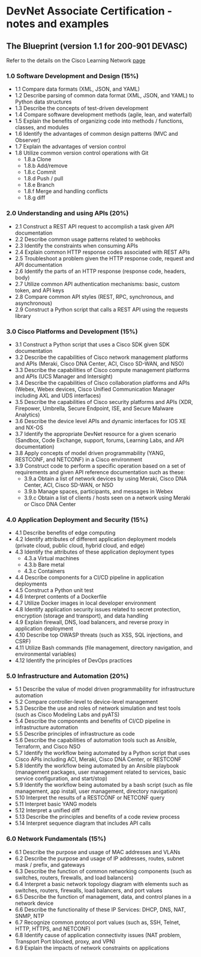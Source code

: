 # DevNet Associate Certification - notes and examples

## The Blueprint (version 1.1 for 200-901 DEVASC)

Refer to the details on the Cisco Learning Network [page](https://learningnetwork.cisco.com/s/devnet-associate-exam-topics)

### 1.0 Software Development and Design (15%)

* 1.1 Compare data formats (XML, JSON, and YAML)
* 1.2 Describe parsing of common data format (XML, JSON, and YAML) to Python data structures
* 1.3 Describe the concepts of test-driven development
* 1.4 Compare software development methods (agile, lean, and waterfall)
* 1.5 Explain the benefits of organizing code into methods / functions, classes, and modules
* 1.6 Identify the advantages of common design patterns (MVC and Observer)
* 1.7 Explain the advantages of version control
* 1.8 Utilize common version control operations with Git
  * 1.8.a Clone
  * 1.8.b Add/remove
  * 1.8.c Commit
  * 1.8.d Push / pull
  * 1.8.e Branch
  * 1.8.f Merge and handling conflicts
  * 1.8.g diff

### 2.0 Understanding and using APIs (20%)

* 2.1 Construct a REST API request to accomplish a task given API documentation
* 2.2 Describe common usage patterns related to webhooks
* 2.3 Identify the constraints when consuming APIs
* 2.4 Explain common HTTP response codes associated with REST APIs
* 2.5 Troubleshoot a problem given the HTTP response code, request and API documentation
* 2.6 Identify the parts of an HTTP response (response code, headers, body)
* 2.7 Utilize common API authentication mechanisms: basic, custom token, and API keys
* 2.8 Compare common API styles (REST, RPC, synchronous, and asynchronous)
* 2.9 Construct a Python script that calls a REST API using the requests library

### 3.0 Cisco Platforms and Development (15%)

* 3.1 Construct a Python script that uses a Cisco SDK given SDK documentation
* 3.2 Describe the capabilities of Cisco network management platforms and APIs (Meraki, Cisco DNA Center, ACI, Cisco SD-WAN, and NSO)
* 3.3 Describe the capabilities of Cisco compute management platforms and APIs (UCS Manager and Intersight)
* 3.4 Describe the capabilities of Cisco collaboration platforms and APIs (Webex, Webex devices, Cisco Unified Communication Manager including AXL and UDS interfaces)
* 3.5 Describe the capabilities of Cisco security platforms and APIs (XDR, Firepower, Umbrella, Secure Endpoint, ISE, and Secure Malware Analytics)
* 3.6 Describe the device level APIs and dynamic interfaces for IOS XE and NX-OS
* 3.7 Identify the appropriate DevNet resource for a given scenario (Sandbox, Code Exchange, support, forums, Learning Labs, and API documentation)
* 3.8 Apply concepts of model driven programmability (YANG, RESTCONF, and NETCONF) in a Cisco environment
* 3.9 Construct code to perform a specific operation based on a set of requirements and given API reference documentation such as these:
  * 3.9.a Obtain a list of network devices by using Meraki, Cisco DNA Center, ACI, Cisco SD-WAN, or NSO
  * 3.9.b Manage spaces, participants, and messages in Webex
  * 3.9.c Obtain a list of clients / hosts seen on a network using Meraki or Cisco DNA Center

### 4.0 Application Deployment and Security (15%)

* 4.1 Describe benefits of edge computing
* 4.2 Identify attributes of different application deployment models (private cloud, public  cloud, hybrid cloud, and edge)
* 4.3 Identify the attributes of these application deployment types
  * 4.3.a Virtual machines
  * 4.3.b Bare metal
  * 4.3.c Containers
* 4.4 Describe components for a CI/CD pipeline in application deployments
* 4.5 Construct a Python unit test
* 4.6 Interpret contents of a Dockerfile
* 4.7 Utilize Docker images in local developer environment
* 4.8 Identify application security issues related to secret protection, encryption (storage and transport), and data handling
* 4.9 Explain firewall, DNS, load balancers, and reverse proxy in application deployment
* 4.10 Describe top OWASP threats (such as XSS, SQL injections, and CSRF)
* 4.11 Utilize Bash commands (file management, directory navigation, and environmental variables)
* 4.12 Identify the principles of DevOps practices

### 5.0 Infrastructure and Automation (20%)

* 5.1 Describe the value of model driven programmability for infrastructure automation
* 5.2 Compare controller-level to device-level management
* 5.3 Describe the use and roles of network simulation and test tools (such as Cisco Modeling Labs and pyATS)
* 5.4 Describe the components and benefits of CI/CD pipeline in infrastructure automation
* 5.5 Describe principles of infrastructure as code
* 5.6 Describe the capabilities of automation tools such as Ansible, Terraform, and Cisco NSO
* 5.7 Identify the workflow being automated by a Python script that uses Cisco APIs including ACI, Meraki, Cisco DNA Center, or RESTCONF
* 5.8 Identify the workflow being automated by an Ansible playbook (management packages, user management related to services, basic service configuration, and start/stop)
* 5.9 Identify the workflow being automated by a bash script (such as file management, app install, user management, directory navigation)
* 5.10 Interpret the results of a RESTCONF or NETCONF query
* 5.11 Interpret basic YANG models
* 5.12 Interpret a unified diff
* 5.13 Describe the principles and benefits of a code review process
* 5.14 Interpret sequence diagram that includes API calls

### 6.0 Network Fundamentals (15%)

* 6.1 Describe the purpose and usage of MAC addresses and VLANs
* 6.2 Describe the purpose and usage of IP addresses, routes, subnet mask / prefix, and gateways
* 6.3 Describe the function of common networking components (such as switches, routers, firewalls, and load balancers)
* 6.4 Interpret a basic network topology diagram with elements such as switches, routers, firewalls, load balancers, and port values
* 6.5 Describe the function of management, data, and control planes in a network device
* 6.6 Describe the functionality of these IP Services: DHCP, DNS, NAT, SNMP, NTP
* 6.7 Recognize common protocol port values (such as, SSH, Telnet, HTTP, HTTPS, and NETCONF)
* 6.8 Identify cause of application connectivity issues (NAT problem, Transport Port blocked, proxy, and VPN)
* 6.9 Explain the impacts of network constraints on applications
